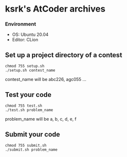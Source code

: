 # ksrk's AtCoder archives

### Environment
* OS: Ubuntu 20.04
* Editor: CLion

## Set up a project directory of a contest
```commandline
chmod 755 setup.sh
./setup.sh contest_name
```
contest_name will be abc226, agc055 ...

## Test your code
```commandline
chmod 755 test.sh
./test.sh problem_name
```
problem_name will be a, b, c, d, e, f

## Submit your code
```commandline
chmod 755 submit.sh
./submit.sh problem_name
```
